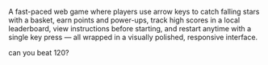 A fast-paced web game where players use arrow keys to catch falling stars with a basket, earn points and power-ups, track high scores in a local leaderboard, view instructions before starting, and restart anytime with a single key press — all wrapped in a visually polished, responsive interface.

can you beat 120?

